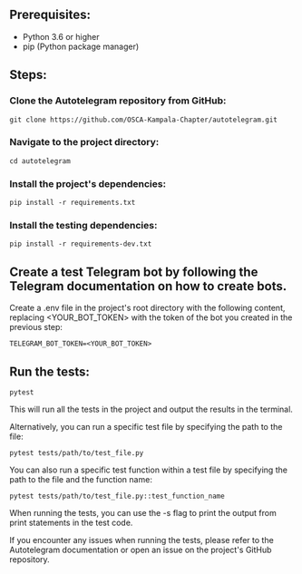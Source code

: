 ## Prerequisites:

- Python 3.6 or higher
- pip (Python package manager)

## Steps:

### Clone the Autotelegram repository from GitHub:
``` git clone https://github.com/OSCA-Kampala-Chapter/autotelegram.git ```

### Navigate to the project directory:
```cd autotelegram ```

### Install the project's dependencies:
``` pip install -r requirements.txt ```

### Install the testing dependencies:
``` pip install -r requirements-dev.txt ```

## Create a test Telegram bot by following the Telegram documentation on how to create bots.

Create a .env file in the project's root directory with the following content, replacing <YOUR_BOT_TOKEN> with the token of the bot you created in the previous step:


`` TELEGRAM_BOT_TOKEN=<YOUR_BOT_TOKEN> ``

## Run the tests:
`` pytest ``

This will run all the tests in the project and output the results in the terminal.

Alternatively, you can run a specific test file by specifying the path to the file:

`` pytest tests/path/to/test_file.py ``

You can also run a specific test function within a test file by specifying the path to the file and the function name:

`` pytest tests/path/to/test_file.py::test_function_name ``

When running the tests, you can use the -s flag to print the output from print statements in the test code.

If you encounter any issues when running the tests, please refer to the Autotelegram documentation or open an issue on the project's GitHub repository.